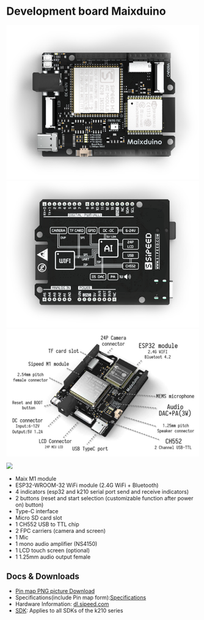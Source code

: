 Development board Maixduino
===========

![](../../../assets/maixduino_0.png)
![](../../../assets/maixduino_1.png)
![](../../../assets/maixduino_3.jpg)

![](https://cdn.sipeed.com/wiki/maix/maixduino/maixduino_pins_1920_914.png)



* Maix M1 module
* ESP32-WROOM-32 WiFi module (2.4G WiFi + Bluetooth)
* 4 indicators (esp32 and k210 serial port send and receive indicators)
* 2 buttons (reset and start selection (customizable function after power on) button)
* Type-C interface
* Micro SD card slot
* 1 CH552 USB to TTL chip
* 2 FPC carriers (camera and screen)
* 1 Mic
* 1 mono audio amplifier (NS4150)
* 1 LCD touch screen (optional)
* 1 1.25mm audio output female



## Docs & Downloads

* [Pin map PNG picture Download](https://cdn.sipeed.com/wiki/maix/maixduino/maixduino_pins.png)
* Specifications(include Pin map form):[Specifications](http://dl.sipeed.com/MAIX/HDK/Maixduino/Specifications/)
* Hardware Information: [dl.sipeed.com](http://dl.sipeed.com/MAIX/HDK/Maixduino/)
* [SDK](../sdk/README.md): Applies to all SDKs of the k210 series


